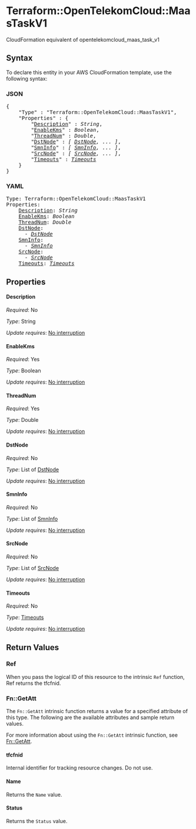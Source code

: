 # Terraform::OpenTelekomCloud::MaasTaskV1

CloudFormation equivalent of opentelekomcloud_maas_task_v1

## Syntax

To declare this entity in your AWS CloudFormation template, use the following syntax:

### JSON

<pre>
{
    "Type" : "Terraform::OpenTelekomCloud::MaasTaskV1",
    "Properties" : {
        "<a href="#description" title="Description">Description</a>" : <i>String</i>,
        "<a href="#enablekms" title="EnableKms">EnableKms</a>" : <i>Boolean</i>,
        "<a href="#threadnum" title="ThreadNum">ThreadNum</a>" : <i>Double</i>,
        "<a href="#dstnode" title="DstNode">DstNode</a>" : <i>[ <a href="dstnode.md">DstNode</a>, ... ]</i>,
        "<a href="#smninfo" title="SmnInfo">SmnInfo</a>" : <i>[ <a href="smninfo.md">SmnInfo</a>, ... ]</i>,
        "<a href="#srcnode" title="SrcNode">SrcNode</a>" : <i>[ <a href="srcnode.md">SrcNode</a>, ... ]</i>,
        "<a href="#timeouts" title="Timeouts">Timeouts</a>" : <i><a href="timeouts.md">Timeouts</a></i>
    }
}
</pre>

### YAML

<pre>
Type: Terraform::OpenTelekomCloud::MaasTaskV1
Properties:
    <a href="#description" title="Description">Description</a>: <i>String</i>
    <a href="#enablekms" title="EnableKms">EnableKms</a>: <i>Boolean</i>
    <a href="#threadnum" title="ThreadNum">ThreadNum</a>: <i>Double</i>
    <a href="#dstnode" title="DstNode">DstNode</a>: <i>
      - <a href="dstnode.md">DstNode</a></i>
    <a href="#smninfo" title="SmnInfo">SmnInfo</a>: <i>
      - <a href="smninfo.md">SmnInfo</a></i>
    <a href="#srcnode" title="SrcNode">SrcNode</a>: <i>
      - <a href="srcnode.md">SrcNode</a></i>
    <a href="#timeouts" title="Timeouts">Timeouts</a>: <i><a href="timeouts.md">Timeouts</a></i>
</pre>

## Properties

#### Description

_Required_: No

_Type_: String

_Update requires_: [No interruption](https://docs.aws.amazon.com/AWSCloudFormation/latest/UserGuide/using-cfn-updating-stacks-update-behaviors.html#update-no-interrupt)

#### EnableKms

_Required_: Yes

_Type_: Boolean

_Update requires_: [No interruption](https://docs.aws.amazon.com/AWSCloudFormation/latest/UserGuide/using-cfn-updating-stacks-update-behaviors.html#update-no-interrupt)

#### ThreadNum

_Required_: Yes

_Type_: Double

_Update requires_: [No interruption](https://docs.aws.amazon.com/AWSCloudFormation/latest/UserGuide/using-cfn-updating-stacks-update-behaviors.html#update-no-interrupt)

#### DstNode

_Required_: No

_Type_: List of <a href="dstnode.md">DstNode</a>

_Update requires_: [No interruption](https://docs.aws.amazon.com/AWSCloudFormation/latest/UserGuide/using-cfn-updating-stacks-update-behaviors.html#update-no-interrupt)

#### SmnInfo

_Required_: No

_Type_: List of <a href="smninfo.md">SmnInfo</a>

_Update requires_: [No interruption](https://docs.aws.amazon.com/AWSCloudFormation/latest/UserGuide/using-cfn-updating-stacks-update-behaviors.html#update-no-interrupt)

#### SrcNode

_Required_: No

_Type_: List of <a href="srcnode.md">SrcNode</a>

_Update requires_: [No interruption](https://docs.aws.amazon.com/AWSCloudFormation/latest/UserGuide/using-cfn-updating-stacks-update-behaviors.html#update-no-interrupt)

#### Timeouts

_Required_: No

_Type_: <a href="timeouts.md">Timeouts</a>

_Update requires_: [No interruption](https://docs.aws.amazon.com/AWSCloudFormation/latest/UserGuide/using-cfn-updating-stacks-update-behaviors.html#update-no-interrupt)

## Return Values

### Ref

When you pass the logical ID of this resource to the intrinsic `Ref` function, Ref returns the tfcfnid.

### Fn::GetAtt

The `Fn::GetAtt` intrinsic function returns a value for a specified attribute of this type. The following are the available attributes and sample return values.

For more information about using the `Fn::GetAtt` intrinsic function, see [Fn::GetAtt](https://docs.aws.amazon.com/AWSCloudFormation/latest/UserGuide/intrinsic-function-reference-getatt.html).

#### tfcfnid

Internal identifier for tracking resource changes. Do not use.

#### Name

Returns the <code>Name</code> value.

#### Status

Returns the <code>Status</code> value.

